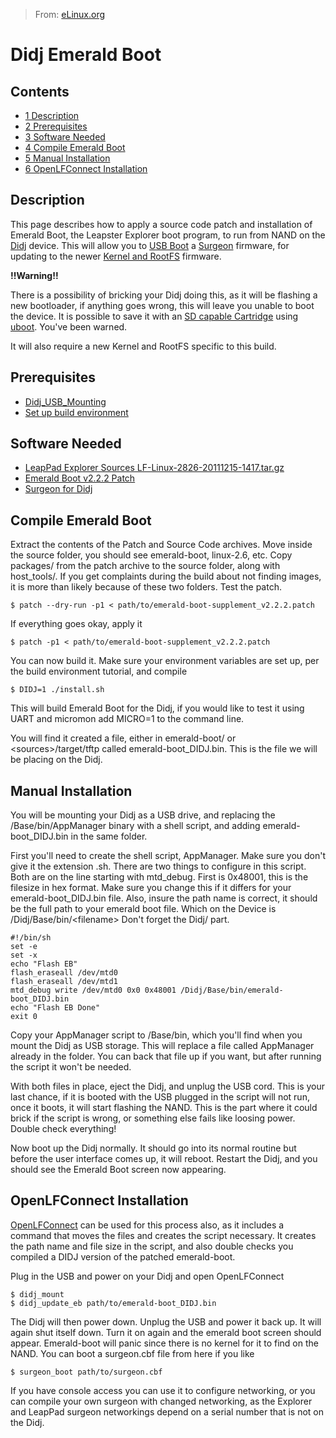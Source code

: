 > From: [eLinux.org](http://eLinux.org/Didj_Emerald_Boot "http://eLinux.org/Didj_Emerald_Boot")


# Didj Emerald Boot



## Contents

-   [1 Description](#description)
-   [2 Prerequisites](#prerequisites)
-   [3 Software Needed](#software-needed)
-   [4 Compile Emerald Boot](#compile-emerald-boot)
-   [5 Manual Installation](#manual-installation)
-   [6 OpenLFConnect Installation](#openlfconnect-installation)

## Description

This page describes how to apply a source code patch and installation of
Emerald Boot, the Leapster Explorer boot program, to run from NAND on
the [Didj](http://eLinux.org/Didj "Didj") device. This will allow you to [USB
Boot](http://eLinux.org/Leapster_Explorer:_USB_Boot "Leapster Explorer: USB Boot") a
[Surgeon](http://eLinux.org/LeapFrog_Pollux_Platform:_Surgeon#Didj_Patches "LeapFrog Pollux Platform: Surgeon")
firmware, for updating to the newer [Kernel and
RootFS](http://eLinux.org/Didj_2.6.31_Generic_Buildroot "Didj 2.6.31 Generic Buildroot")
firmware.

**!!Warning!!**

There is a possibility of bricking your Didj doing this, as it will be
flashing a new bootloader, if anything goes wrong, this will leave you
unable to boot the device. It is possible to save it with an [SD capable
Cartridge](http://eLinux.org/LeapFrog_Pollux_Platform:_Cartridge "LeapFrog Pollux Platform: Cartridge")
using [uboot](http://eLinux.org/Didj_U-Boot "Didj U-Boot"). You've been warned.

It will also require a new Kernel and RootFS specific to this build.

## Prerequisites

-   [Didj\_USB\_Mounting](http://eLinux.org/Didj_USB_Mounting "Didj USB Mounting")
-   [Set up build
    environment](http://eLinux.org/LeapFrog_Pollux_Platform:_Build_Environment "LeapFrog Pollux Platform: Build Environment")



## Software Needed

-   [LeapPad Explorer Sources
    LF-Linux-2826-20111215-1417.tar.gz](http://eLinux.org/LeapFrog_Pollux_Platform:_Source_Code#LeapPad_Explorer "LeapFrog Pollux Platform: Source Code")
-   [Emerald Boot v2.2.2
    Patch](http://eLinux.org/Leapster_Explorer:_Emerald_Boot#Version_2.2.2 "Leapster Explorer: Emerald Boot")
-   [Surgeon for
    Didj](http://eLinux.org/LeapFrog_Pollux_Platform:_Surgeon#Didj_Patches "LeapFrog Pollux Platform: Surgeon")

## Compile Emerald Boot

Extract the contents of the Patch and Source Code archives. Move inside
the source folder, you should see emerald-boot, linux-2.6, etc. Copy
packages/ from the patch archive to the source folder, along with
host\_tools/. If you get complaints during the build about not finding
images, it is more than likely because of these two folders. Test the
patch.

    $ patch --dry-run -p1 < path/to/emerald-boot-supplement_v2.2.2.patch

If everything goes okay, apply it

    $ patch -p1 < path/to/emerald-boot-supplement_v2.2.2.patch

You can now build it. Make sure your environment variables are set up,
per the build environment tutorial, and compile

    $ DIDJ=1 ./install.sh

This will build Emerald Boot for the Didj, if you would like to test it
using UART and micromon add MICRO=1 to the command line.

You will find it created a file, either in emerald-boot/ or
\<sources\>/target/tftp called emerald-boot\_DIDJ.bin. This is the file
we will be placing on the Didj.

## Manual Installation

You will be mounting your Didj as a USB drive, and replacing the
/Base/bin/AppManager binary with a shell script, and adding
emerald-boot\_DIDJ.bin in the same folder.

First you'll need to create the shell script, AppManager. Make sure you
don't give it the extension .sh. There are two things to configure in
this script. Both are on the line starting with mtd\_debug. First is
0x48001, this is the filesize in hex format. Make sure you change this
if it differs for your emerald-boot\_DIDJ.bin file. Also, insure the
path name is correct, it should be the full path to your emerald boot
file. Which on the Device is /Didj/Base/bin/\<filename\> Don't forget
the Didj/ part.

    #!/bin/sh
    set -e
    set -x
    echo "Flash EB"
    flash_eraseall /dev/mtd0
    flash_eraseall /dev/mtd1
    mtd_debug write /dev/mtd0 0x0 0x48001 /Didj/Base/bin/emerald-boot_DIDJ.bin
    echo "Flash EB Done"
    exit 0

Copy your AppManager script to /Base/bin, which you'll find when you
mount the Didj as USB storage. This will replace a file called
AppManager already in the folder. You can back that file up if you want,
but after running the script it won't be needed.

With both files in place, eject the Didj, and unplug the USB cord. This
is your last chance, if it is booted with the USB plugged in the script
will not run, once it boots, it will start flashing the NAND. This is
the part where it could brick if the script is wrong, or something else
fails like loosing power. Double check everything!

Now boot up the Didj normally. It should go into its normal routine but
before the user interface comes up, it will reboot. Restart the Didj,
and you should see the Emerald Boot screen now appearing.

## OpenLFConnect Installation

[OpenLFConnect](http://eLinux.org/LeapFrog_Pollux_Platform:_OpenLFConnect "LeapFrog Pollux Platform: OpenLFConnect")
can be used for this process also, as it includes a command that moves
the files and creates the script necessary. It creates the path name and
file size in the script, and also double checks you compiled a DIDJ
version of the patched emerald-boot.

Plug in the USB and power on your Didj and open OpenLFConnect

    $ didj_mount
    $ didj_update_eb path/to/emerald-boot_DIDJ.bin

The Didj will then power down. Unplug the USB and power it back up. It
will again shut itself down. Turn it on again and the emerald boot
screen should appear. Emerald-boot will panic since there is no kernel
for it to find on the NAND. You can boot a surgeon.cbf file from here if
you like

    $ surgeon_boot path/to/surgeon.cbf

If you have console access you can use it to configure networking, or
you can compile your own surgeon with changed networking, as the
Explorer and LeapPad surgeon networkings depend on a serial number that
is not on the Didj.


